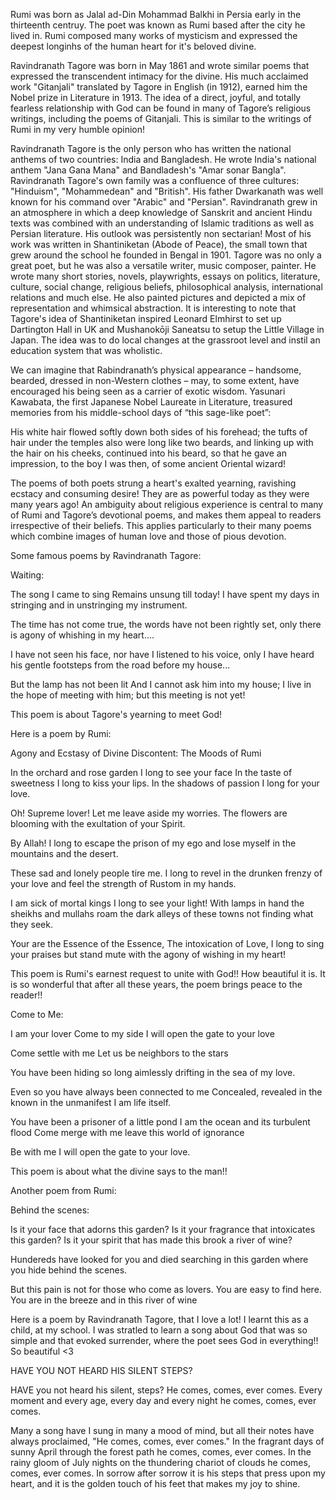 Rumi was born as Jalal ad-Din Mohammad Balkhi in Persia early in the
thirteenth centruy. The poet was known as Rumi based after the city he lived
in. Rumi composed many works of mysticism and expressed the deepest longinhs
of the human heart for it's beloved divine.

Ravindranath Tagore was born in May 1861 and wrote similar poems that expressed the
transcendent intimacy for the divine. His much acclaimed work "Gitanjali"
translated by Tagore in English (in 1912), earned him the Nobel prize in
Literature in 1913. The idea of a direct, joyful, and totally fearless relationship
with God can be found in many of Tagore’s religious writings, including the poems of Gitanjali.
This is similar to the writings of Rumi in my very humble opinion!

Ravindranath Tagore is the only person who has written the
national anthems of two countries: India and Bangladesh. He wrote India's
national anthem "Jana Gana Mana" and Bandladesh's "Amar sonar Bangla".
Ravindranath Tagore's own family was a confluence of three cultures: "Hinduism",
"Mohammedean" and "British". His father Dwarkanath was well known for his
command over "Arabic" and "Persian". Ravindranath grew in an atmosphere in
which a deep knowledge of Sanskrit and ancient Hindu texts was combined with
an understanding of Islamic traditions as well as Persian literature. His
outlook was persistently non sectarian! Most of his work was written in
Shantiniketan (Abode of Peace), the small town that grew around the school he
founded in Bengal in 1901. Tagore was no only a great poet, but he was also a
versatile writer, music composer, painter. He wrote many short stories,
novels, playwrights, essays on politics, literature, culture, social change,
religious beliefs, philosophical analysis, international relations and much
else. He also painted pictures and depicted a mix of representation and
whimsical abstraction.
It is interesting to note that Tagore's idea of Shantiniketan inspired
Leonard Elmhirst to set up Dartington Hall in UK and Mushanokōji Saneatsu to
setup the Little Village in Japan. The idea was to do local changes at the
grassroot level and instil an education system that was wholistic.

We can imagine that Rabindranath’s physical appearance – handsome, bearded,
dressed in non-Western clothes – may, to some extent, have encouraged his
being seen as a carrier of exotic wisdom. Yasunari Kawabata, the first
Japanese Nobel Laureate in Literature, treasured memories from his middle-school
days of “this sage-like poet”:

His white hair flowed softly down both sides of his forehead; the tufts of hair under
the temples also were long like two beards, and linking up with the hair on his cheeks,
continued into his beard, so that he gave an impression, to the boy I was then, of
some ancient Oriental wizard!



The poems of both poets strung a heart's exalted yearning, ravishing ecstacy and
consuming desire! They are as powerful today as they were many years ago!
An ambiguity about religious experience is central to many of Rumi and Tagore’s devotional
poems, and makes them appeal to readers irrespective of their beliefs.
This applies particularly to their many poems which combine images of human love and
those of pious devotion.

Some famous poems by Ravindranath Tagore:

Waiting:

The song I came to sing
Remains unsung till today!
I have spent my days in stringing
and in unstringing my instrument.

The time has not come true,
the words have not been rightly set,
only there is agony
of whishing in my heart....

I have not seen his face,
nor have I listened to his voice,
only I have heard his gentle footsteps
from the road before my house...

But the lamp has not been lit
And I cannot ask him into my house;
I live in the hope of meeting with him;
but this meeting is not yet!


This poem is about Tagore's yearning to meet God!



Here is a poem by Rumi:


Agony and Ecstasy of Divine Discontent: The Moods of Rumi

In the orchard and rose garden
I long to see your face
In the taste of sweetness
I long to kiss your lips.
In the shadows of passion
I long for your love.

Oh! Supreme lover!
Let me leave aside my worries.
The flowers are blooming
with the exultation of your Spirit.

By Allah!
I long to escape the prison of my ego
and lose myself in the mountains and the desert.

These sad and lonely people tire me.
I long to revel in the drunken frenzy of your love
and feel the strength of Rustom in my hands.

I am sick of mortal kings
I long to see your light!
With lamps in hand
the sheikhs and mullahs roam
the dark alleys of these towns
not finding what they seek.

Your are the Essence of the Essence,
The intoxication of Love,
I long to sing your praises
but stand mute
with the agony of wishing in my heart!


This poem is Rumi's earnest request to unite with God!! How beautiful it is.
It is so wonderful that after all these years, the poem brings peace to the
reader!!



Come to Me:

I am your lover
Come to my side
I will open
the gate to your love

Come settle with me
Let us be neighbors
to the stars

You have been hiding so long
aimlessly drifting
in the sea of my love.

Even so
you have always been
connected to me
Concealed, revealed
in the known
in the unmanifest
I am life itself.

You have been a prisoner
of a little pond
I am the ocean
and its turbulent flood
Come merge with me
leave this world of ignorance

Be with me
I will open
the gate to your love.


This poem is about what the divine says to the man!!


Another poem from Rumi:

Behind the scenes:

Is it your face
	that adorns this garden?
Is it your fragrance
	that intoxicates this garden?
Is it your spirit
	that has made this brook
		a river of wine?

Hundereds have looked for you
	and died searching
	in this garden
where you hide behind the scenes.

But this pain is not for those
	who come as lovers.
You are easy to find here.
You are in the breeze
and in this river of wine


Here is a poem by Ravindranath Tagore, that I love a lot! I learnt this as a
child, at my school. I was stratled to learn a song about God that was so
simple and that evoked surrender, where the poet sees God in everything!!
So beautiful <3 

HAVE YOU NOT HEARD HIS SILENT STEPS?

HAVE you not heard his silent, steps?
He comes, comes, ever comes.
Every moment and every age, every day and every night he comes, comes, ever comes.

Many a song have I sung in many a mood of mind, but all their notes have always
proclaimed, "He comes, comes, ever comes."
In the fragrant days of sunny April through the forest path he comes, comes, ever
comes.
In the rainy gloom of July nights on the thundering chariot of clouds he comes, comes,
ever comes.
In sorrow after sorrow it is his steps that press upon my heart, and it is the golden touch
of his feet that makes my joy to shine.



